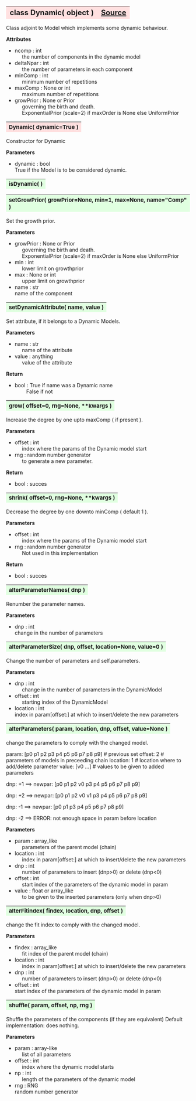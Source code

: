 ---
---
<br><br>

<a name="Dynamic"></a>
<table><thead style="background-color:#FFE0E0; width:100%; font-size:20px"><tr><th style="text-align:left">
<strong>class Dynamic(</strong> object )</th><th style="text-align:right"><a href=https://github.com/dokester/BayesicFitting/blob/master/BayesicFitting/source/Dynamic.py target=_blank>Source</a></th></tr></thead></table>
<p>

Class adjoint to Model which implements some dynamic behaviour.


<b>Attributes</b>

* ncomp  :  int<br>
&nbsp;&nbsp;&nbsp;&nbsp; the number of components in the dynamic model<br>
* deltaNpar  :  int<br>
&nbsp;&nbsp;&nbsp;&nbsp; the number of parameters in each component<br>
* minComp  :  int<br>
&nbsp;&nbsp;&nbsp;&nbsp; minimum number of repetitions<br>
* maxComp  :  None or int<br>
&nbsp;&nbsp;&nbsp;&nbsp; maximum number of repetitions<br>
* growPrior  :  None or Prior<br>
&nbsp;&nbsp;&nbsp;&nbsp; governing the birth and death.<br>
&nbsp;&nbsp;&nbsp;&nbsp; ExponentialPrior (scale=2) if  maxOrder is None else UniformPrior<br>


<a name="Dynamic"></a>
<table><thead style="background-color:#FFE0E0; width:100%; font-size:15px"><tr><th style="text-align:left">
<strong>Dynamic(</strong> dynamic=True ) 
</th></tr></thead></table>
<p>

Constructor for Dynamic

<b>Parameters</b>

* dynamic :  bool<br>
    True if the Model is to be considered dynamic.

<a name="isDynamic"></a>
<table><thead style="background-color:#E0FFE0; width:100%; font-size:15px"><tr><th style="text-align:left">
<strong>isDynamic(</strong> ) 
</th></tr></thead></table>
<p>
<a name="setGrowPrior"></a>
<table><thead style="background-color:#E0FFE0; width:100%; font-size:15px"><tr><th style="text-align:left">
<strong>setGrowPrior(</strong> growPrior=None, min=1, max=None, name="Comp" ) 
</th></tr></thead></table>
<p>

Set the growth prior.

<b>Parameters</b>

* growPrior  :  None or Prior<br>
&nbsp;&nbsp;&nbsp;&nbsp; governing the birth and death.<br>
&nbsp;&nbsp;&nbsp;&nbsp; ExponentialPrior (scale=2) if  maxOrder is None else UniformPrior<br>
* min  :  int<br>
&nbsp;&nbsp;&nbsp;&nbsp; lower limit on growthprior<br>
* max  :  None or int<br>
&nbsp;&nbsp;&nbsp;&nbsp; upper limit on growthprior<br>
* name  :  str<br>
    name of the component

<a name="setDynamicAttribute"></a>
<table><thead style="background-color:#E0FFE0; width:100%; font-size:15px"><tr><th style="text-align:left">
<strong>setDynamicAttribute(</strong> name, value ) 
</th></tr></thead></table>
<p>

Set attribute, if it belongs to a Dynamic Models.

<b>Parameters</b>

* name  :  str<br>
&nbsp;&nbsp;&nbsp;&nbsp; name of the attribute<br>
* value  :  anything<br>
&nbsp;&nbsp;&nbsp;&nbsp; value of the attribute<br>

<b>Return</b>

* bool  :  True if name was a Dynamic name<br>
&nbsp;&nbsp;&nbsp;&nbsp;&nbsp;&nbsp;&nbsp; False if not<br>


<a name="grow"></a>
<table><thead style="background-color:#E0FFE0; width:100%; font-size:15px"><tr><th style="text-align:left">
<strong>grow(</strong> offset=0, rng=None, **kwargs )
</th></tr></thead></table>
<p>

Increase the degree by one upto maxComp ( if present ).

<b>Parameters</b>

* offset  :  int<br>
&nbsp;&nbsp;&nbsp;&nbsp; index where the params of the Dynamic model start<br>
* rng  :  random number generator<br>
&nbsp;&nbsp;&nbsp;&nbsp; to generate a new parameter.<br>

<b>Return</b>

* bool  :   succes<br>


<a name="shrink"></a>
<table><thead style="background-color:#E0FFE0; width:100%; font-size:15px"><tr><th style="text-align:left">
<strong>shrink(</strong> offset=0, rng=None, **kwargs )
</th></tr></thead></table>
<p>

Decrease the degree by one downto minComp ( default 1 ).

<b>Parameters</b>

* offset  :  int<br>
&nbsp;&nbsp;&nbsp;&nbsp; index where the params of the Dynamic model start<br>
* rng  :  random number generator<br>
&nbsp;&nbsp;&nbsp;&nbsp; Not used in this implementation<br>

<b>Return</b>

* bool  :  succes<br>


<a name="alterParameterNames"></a>
<table><thead style="background-color:#E0FFE0; width:100%; font-size:15px"><tr><th style="text-align:left">
<strong>alterParameterNames(</strong> dnp ) 
</th></tr></thead></table>
<p>

Renumber the parameter names.

<b>Parameters</b>

* dnp  :  int<br>
    change in the number of parameters

<a name="alterParameterSize"></a>
<table><thead style="background-color:#E0FFE0; width:100%; font-size:15px"><tr><th style="text-align:left">
<strong>alterParameterSize(</strong> dnp, offset, location=None, value=0 ) 
</th></tr></thead></table>
<p>

Change the number of parameters and self.parameters.

<b>Parameters</b>

* dnp  :  int<br>
&nbsp;&nbsp;&nbsp;&nbsp; change in the number of parameters in the DynamicModel<br>
* offset  :  int<br>
&nbsp;&nbsp;&nbsp;&nbsp; starting index of the DynamicModel<br>
* location  :  int<br>
    index in param[offset:] at which to insert/delete the new parameters

<a name="alterParameters"></a>
<table><thead style="background-color:#E0FFE0; width:100%; font-size:15px"><tr><th style="text-align:left">
<strong>alterParameters(</strong> param, location, dnp, offset, value=None ) 
</th></tr></thead></table>
<p>

change the parameters to comply with the changed model.

param:      [p0 p1 p2 p3 p4 p5 p6 p7 p8 p9]   # previous set
offset:     2           # parameters of models in preceeding chain
location:   1           # location where to add/delete parameter
value:      [v0 ...]    # values to be given to added parameters

dnp:        +1
==> newpar: [p0 p1 p2 v0 p3 p4 p5 p6 p7 p8 p9]

dnp:        +2
==> newpar: [p0 p1 p2 v0 v1 p3 p4 p5 p6 p7 p8 p9]

dnp:        -1
==> newpar: [p0 p1 p3 p4 p5 p6 p7 p8 p9]

dnp:        -2
==> ERROR: not enough space in param before location

<b>Parameters</b>

* param  :  array_like<br>
&nbsp;&nbsp;&nbsp;&nbsp; parameters of the parent model (chain)<br>
* location  :  int<br>
&nbsp;&nbsp;&nbsp;&nbsp; index in param[offset:] at which to insert/delete the new parameters<br>
* dnp  :  int<br>
&nbsp;&nbsp;&nbsp;&nbsp; number of parameters to insert (dnp>0) or delete (dnp<0)<br>
* offset  :  int<br>
&nbsp;&nbsp;&nbsp;&nbsp; start index of the parameters of the dynamic model in param<br>
* value  :  float or array_like<br>
&nbsp;&nbsp;&nbsp;&nbsp; to be given to the inserted parameters (only when dnp>0)<br>


<a name="alterFitindex"></a>
<table><thead style="background-color:#E0FFE0; width:100%; font-size:15px"><tr><th style="text-align:left">
<strong>alterFitindex(</strong> findex, location, dnp, offset ) 
</th></tr></thead></table>
<p>

change the fit index to comply with the changed model.

<b>Parameters</b>

* findex  :  array_like<br>
&nbsp;&nbsp;&nbsp;&nbsp; fit index of the parent model (chain)<br>
* location  :  int<br>
&nbsp;&nbsp;&nbsp;&nbsp; index in param[offset:] at which to insert/delete the new parameters<br>
* dnp  :  int<br>
&nbsp;&nbsp;&nbsp;&nbsp; number of parameters to insert (dnp>0) or delete (dnp<0)<br>
* offset  :  int<br>
    start index of the parameters of the dynamic model in param

<a name="shuffle"></a>
<table><thead style="background-color:#E0FFE0; width:100%; font-size:15px"><tr><th style="text-align:left">
<strong>shuffle(</strong> param, offset, np, rng ) 
</th></tr></thead></table>
<p>

Shuffle the parameters of the components (if they are equivalent)
Default implementation: does nothing.

<b>Parameters</b>

* param  :  array-like<br>
&nbsp;&nbsp;&nbsp;&nbsp; list of all parameters<br>
* offset  :  int<br>
&nbsp;&nbsp;&nbsp;&nbsp; index where the dynamic model starts<br>
* np  :  int<br>
&nbsp;&nbsp;&nbsp;&nbsp; length of the parameters of the dynamic model<br>
* rng  :  RNG<br>
    random number generator

